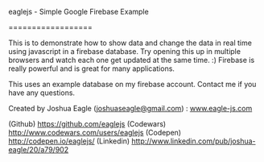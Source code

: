 eaglejs - Simple Google Firebase Example

==================

This is to demonstrate how to show data and change the data in real time using javascript in a firebase database. Try
opening this up in multiple browsers and watch each one get updated at the same time. :) Firebase is really powerful and is great
for many applications.

This uses an example database on my firebase account. Contact me if you have any questions.

Created by Joshua Eagle (joshuaseagle@gmail.com) : www.eagle-js.com

(Github) https://github.com/eaglejs
(Codewars) http://www.codewars.com/users/eaglejs
(Codepen) http://codepen.io/eaglejs/
(Linkedin) http://www.linkedin.com/pub/joshua-eagle/20/a79/902